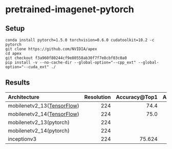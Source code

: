 # pretrained-imagenet-pytorch

## Setup

```
conda install pytorch=1.5.0 torchvision=0.6.0 cudatoolkit=10.2 -c pytorch
git clone https://github.com/NVIDIA/apex
cd apex
git checkout f3a960f80244cf9e80558ab30f7f7e8cbf03c0a0
pip install -v --no-cache-dir --global-option="--cpp_ext" --global-option="--cuda_ext" ./
```


## Results
 Architecture | Resolution | Accuracy@Top1 | Accuracy@Top5 |
|:-------------|-----------:|-----------------:|----------------:|
mobilenetv2_13([TensorFlow](https://github.com/tensorflow/models/tree/master/research/slim/nets/mobilenet)) | 224 | 74.4 | 92.1 |
mobilenetv2_14([TensorFlow](https://github.com/tensorflow/models/tree/master/research/slim/nets/mobilenet)) | 224 | 75.0 | 92.5 |
mobilenetv2_13(pytorch) | 224 | |  |
mobilenetv2_14(pytorch) | 224 | |  |
inceptionv3 | 224 | 75.624 | 92.478 |
 	 	
